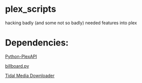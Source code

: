 # plex_scripts
hacking badly (and some not so badly) needed features into plex



# Dependencies:

[Python-PlexAPI](https://github.com/pkkid/python-plexapi)

[billboard.py](https://github.com/guoguo12/billboard-charts)

[Tidal Media Downloader](https://github.com/yaronzz/Tidal-Media-Downloader)
